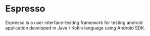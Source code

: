 # Espresso
Espresso is a user interface-testing framework for testing android application developed in Java / Kotlin language using Android SDK.
